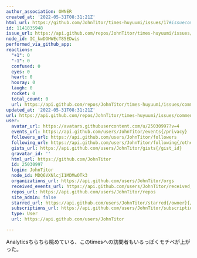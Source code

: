 ```yaml
---
author_association: OWNER
created_at: '2022-05-31T08:31:21Z'
html_url: https://github.com/JohnTitor/times-huyuumi/issues/17#issuecomment-1141835948
id: 1141835948
issue_url: https://api.github.com/repos/JohnTitor/times-huyuumi/issues/17
node_id: IC_kwDOHWEcT85EDwis
performed_via_github_app: 
reactions:
  "+1": 0
  "-1": 0
  confused: 0
  eyes: 0
  heart: 0
  hooray: 0
  laugh: 0
  rocket: 0
  total_count: 0
  url: https://api.github.com/repos/JohnTitor/times-huyuumi/issues/comments/1141835948/reactions
updated_at: '2022-05-31T08:31:21Z'
url: https://api.github.com/repos/JohnTitor/times-huyuumi/issues/comments/1141835948
user:
  avatar_url: https://avatars.githubusercontent.com/u/25030997?v=4
  events_url: https://api.github.com/users/JohnTitor/events{/privacy}
  followers_url: https://api.github.com/users/JohnTitor/followers
  following_url: https://api.github.com/users/JohnTitor/following{/other_user}
  gists_url: https://api.github.com/users/JohnTitor/gists{/gist_id}
  gravatar_id: ''
  html_url: https://github.com/JohnTitor
  id: 25030997
  login: JohnTitor
  node_id: MDQ6VXNlcjI1MDMwOTk3
  organizations_url: https://api.github.com/users/JohnTitor/orgs
  received_events_url: https://api.github.com/users/JohnTitor/received_events
  repos_url: https://api.github.com/users/JohnTitor/repos
  site_admin: false
  starred_url: https://api.github.com/users/JohnTitor/starred{/owner}{/repo}
  subscriptions_url: https://api.github.com/users/JohnTitor/subscriptions
  type: User
  url: https://api.github.com/users/JohnTitor

---
```

Analyticsちらちら眺めている、このtimesへの訪問者もいるっぽくモチベが上がった。